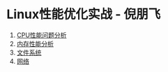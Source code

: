 Linux性能优化实战 - 倪朋飞
========
1. [CPU性能问题分析](cpu.md)
1. [内存性能分析](memory_01.md)
1. [文件系统](file_system.md)
1. [网络](network.md)

